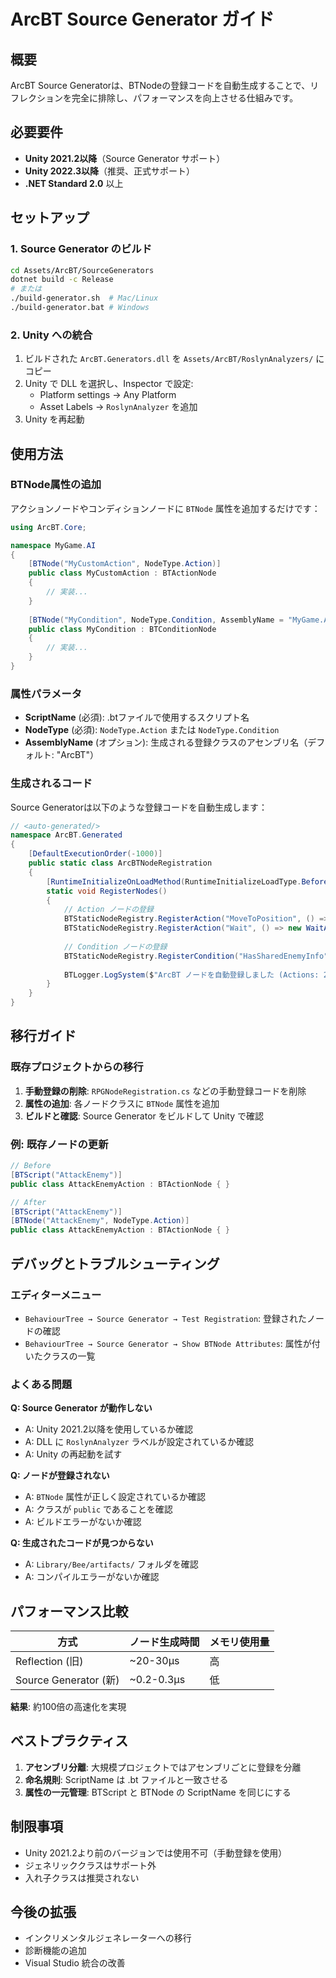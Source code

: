 # ArcBT Source Generator ガイド

## 概要

ArcBT Source Generatorは、BTNodeの登録コードを自動生成することで、リフレクションを完全に排除し、パフォーマンスを向上させる仕組みです。

## 必要要件

- **Unity 2021.2以降**（Source Generator サポート）
- **Unity 2022.3以降**（推奨、正式サポート）
- **.NET Standard 2.0** 以上

## セットアップ

### 1. Source Generator のビルド

```bash
cd Assets/ArcBT/SourceGenerators
dotnet build -c Release
# または
./build-generator.sh  # Mac/Linux
./build-generator.bat # Windows
```

### 2. Unity への統合

1. ビルドされた `ArcBT.Generators.dll` を `Assets/ArcBT/RoslynAnalyzers/` にコピー
2. Unity で DLL を選択し、Inspector で設定:
   - Platform settings → Any Platform
   - Asset Labels → `RoslynAnalyzer` を追加
3. Unity を再起動

## 使用方法

### BTNode属性の追加

アクションノードやコンディションノードに `BTNode` 属性を追加するだけです：

```csharp
using ArcBT.Core;

namespace MyGame.AI
{
    [BTNode("MyCustomAction", NodeType.Action)]
    public class MyCustomAction : BTActionNode
    {
        // 実装...
    }
    
    [BTNode("MyCondition", NodeType.Condition, AssemblyName = "MyGame.AI")]
    public class MyCondition : BTConditionNode
    {
        // 実装...
    }
}
```

### 属性パラメータ

- **ScriptName** (必須): .btファイルで使用するスクリプト名
- **NodeType** (必須): `NodeType.Action` または `NodeType.Condition`
- **AssemblyName** (オプション): 生成される登録クラスのアセンブリ名（デフォルト: "ArcBT"）

### 生成されるコード

Source Generatorは以下のような登録コードを自動生成します：

```csharp
// <auto-generated/>
namespace ArcBT.Generated
{
    [DefaultExecutionOrder(-1000)]
    public static class ArcBTNodeRegistration
    {
        [RuntimeInitializeOnLoadMethod(RuntimeInitializeLoadType.BeforeSceneLoad)]
        static void RegisterNodes()
        {
            // Action ノードの登録
            BTStaticNodeRegistry.RegisterAction("MoveToPosition", () => new MoveToPositionAction());
            BTStaticNodeRegistry.RegisterAction("Wait", () => new WaitAction());
            
            // Condition ノードの登録
            BTStaticNodeRegistry.RegisterCondition("HasSharedEnemyInfo", () => new HasSharedEnemyInfoCondition());
            
            BTLogger.LogSystem($"ArcBT ノードを自動登録しました (Actions: 2, Conditions: 1)");
        }
    }
}
```

## 移行ガイド

### 既存プロジェクトからの移行

1. **手動登録の削除**: `RPGNodeRegistration.cs` などの手動登録コードを削除
2. **属性の追加**: 各ノードクラスに `BTNode` 属性を追加
3. **ビルドと確認**: Source Generator をビルドして Unity で確認

### 例: 既存ノードの更新

```csharp
// Before
[BTScript("AttackEnemy")]
public class AttackEnemyAction : BTActionNode { }

// After
[BTScript("AttackEnemy")]
[BTNode("AttackEnemy", NodeType.Action)]
public class AttackEnemyAction : BTActionNode { }
```

## デバッグとトラブルシューティング

### エディターメニュー

- `BehaviourTree → Source Generator → Test Registration`: 登録されたノードの確認
- `BehaviourTree → Source Generator → Show BTNode Attributes`: 属性が付いたクラスの一覧

### よくある問題

**Q: Source Generator が動作しない**
- A: Unity 2021.2以降を使用しているか確認
- A: DLL に `RoslynAnalyzer` ラベルが設定されているか確認
- A: Unity の再起動を試す

**Q: ノードが登録されない**
- A: `BTNode` 属性が正しく設定されているか確認
- A: クラスが `public` であることを確認
- A: ビルドエラーがないか確認

**Q: 生成されたコードが見つからない**
- A: `Library/Bee/artifacts/` フォルダを確認
- A: コンパイルエラーがないか確認

## パフォーマンス比較

| 方式 | ノード生成時間 | メモリ使用量 |
|------|---------------|-------------|
| Reflection (旧) | ~20-30μs | 高 |
| Source Generator (新) | ~0.2-0.3μs | 低 |

**結果**: 約100倍の高速化を実現

## ベストプラクティス

1. **アセンブリ分離**: 大規模プロジェクトではアセンブリごとに登録を分離
2. **命名規則**: ScriptName は .bt ファイルと一致させる
3. **属性の一元管理**: BTScript と BTNode の ScriptName を同じにする

## 制限事項

- Unity 2021.2より前のバージョンでは使用不可（手動登録を使用）
- ジェネリッククラスはサポート外
- 入れ子クラスは推奨されない

## 今後の拡張

- インクリメンタルジェネレーターへの移行
- 診断機能の追加
- Visual Studio 統合の改善